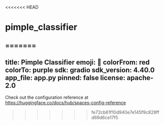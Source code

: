 <<<<<<< HEAD
# pimple_classifier
=======
---
title: Pimple Classifier
emoji: 🚀
colorFrom: red
colorTo: purple
sdk: gradio
sdk_version: 4.40.0
app_file: app.py
pinned: false
license: apache-2.0
---

Check out the configuration reference at https://huggingface.co/docs/hub/spaces-config-reference
>>>>>>> fe72cb61f10d940e7e145f9c829ffd69d6ce17f5
